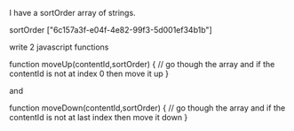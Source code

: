 I have a sortOrder array of strings.

sortOrder ["6c157a3f-e04f-4e82-99f3-5d001ef34b1b"]

write 2  javascript functions


function moveUp(contentId,sortOrder) {
  // go though the array and if the contentId is not at index 0 then move it up 
}

and 

function moveDown(contentId,sortOrder) {
  // go though the array and if the contentId is not at last index  then move it down
}

